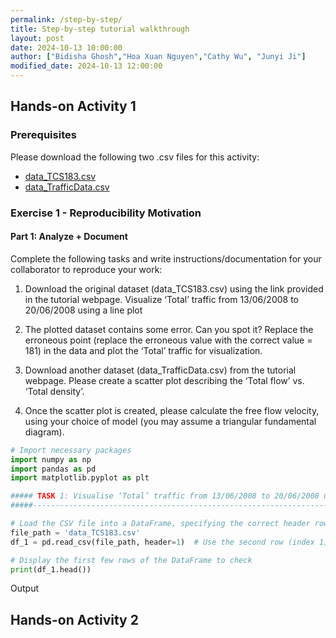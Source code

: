 ```yaml
---
permalink: /step-by-step/
title: Step-by-step tutorial walkthrough
layout: post
date: 2024-10-13 10:00:00
author: ["Bidisha Ghosh","Hoa Xuan Nguyen","Cathy Wu", "Junyi Ji"]
modified_date: 2024-10-13 12:00:00
---
```


## Hands-on Activity 1

### Prerequisites
Please download the following two .csv files for this activity:
- [data_TCS183.csv](session_files/session1/data_TCS183.csv)
- [data_TrafficData.csv](session_files/session1/data_TrafficData.csv)

### Exercise 1 - Reproducibility Motivation

#### Part 1: Analyze + Document

Complete the following tasks and write instructions/documentation for your collaborator to reproduce your work:

1. Download the original dataset (data_TCS183.csv) using the link provided in the tutorial webpage. Visualize ‘Total’ traffic from 13/06/2008 to 20/06/2008 using a line plot

2. The plotted dataset contains some error. Can you spot it?​ Replace the erroneous point (replace the erroneous value with the correct value = 181) in the data and plot the ‘Total’ traffic for visualization.​

3. Download another dataset (data_TrafficData.csv) from the tutorial webpage. Please create a scatter plot describing the ‘Total flow’ vs. ‘Total density’. ​

4. Once the scatter plot is created, please calculate the free flow velocity, using your choice of model (you may assume a triangular fundamental diagram).

```python
# Import necessary packages
import numpy as np
import pandas as pd
import matplotlib.pyplot as plt
```


```python
##### TASK 1: Visualise ‘Total’ traffic from 13/06/2008 to 20/06/2008 using a line plot #####
#####-----------------------------------------------------------------------------------#####

# Load the CSV file into a DataFrame, specifying the correct header row
file_path = 'data_TCS183.csv'  
df_1 = pd.read_csv(file_path, header=1)  # Use the second row (index 1) as header

# Display the first few rows of the DataFrame to check
print(df_1.head())
```

Output 

## Hands-on Activity 2